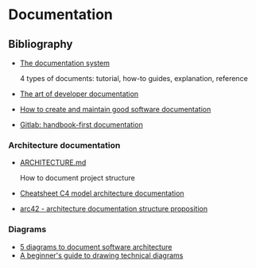 # Documentation

## Bibliography

* [The documentation system](https://documentation.divio.com/)

    4 types of documents: tutorial, how-to guides, explanation, reference
    
* [The art of developer documentation](https://digitalbuff.dev/articles/craftsmanship/developer-documentation)
* [How to create and maintain good software documentation](https://itnext.io/how-to-create-and-maintain-good-software-documentation-bc8b4dcd32bf)
* [Gitlab: handbook-first documentation](https://about.gitlab.com/company/culture/all-remote/handbook-first-documentation/)

### Architecture documentation

* [ARCHITECTURE.md](https://matklad.github.io//2021/02/06/ARCHITECTURE.md.html)

    How to document project structure

* [Cheatsheet C4 model architecture documentation](http://www.codingthearchitecture.com/2017/04/27/visualising_and_documenting_software_architecture_cheat_sheets.html)
* [arc42 - architecture documentation structure proposition](https://docs.arc42.org/home/)

### Diagrams

* [5 diagrams to document software architecture](https://vvsevolodovich.dev/5-diagrams-to-document-software-architecture/)
* [A beginner's guide to drawing technical diagrams](https://betterprogramming.pub/a-beginners-guide-to-drawing-technical-diagrams-fb0c97fdbc5e)
